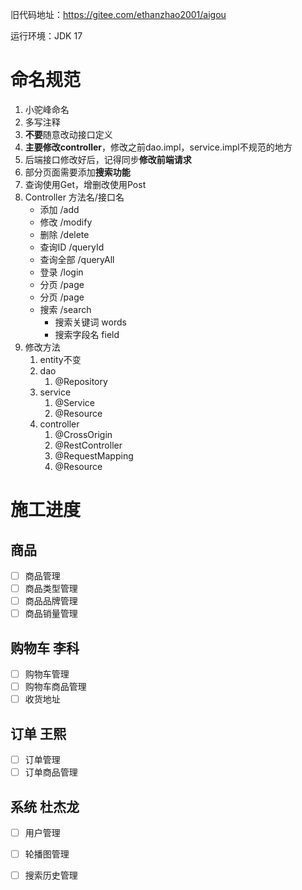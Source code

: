旧代码地址：https://gitee.com/ethanzhao2001/aigou

运行环境：JDK 17

# 命名规范

1. 小驼峰命名
2. 多写注释
3. **不要**随意改动接口定义
4. **主要修改controller**，修改之前dao.impl，service.impl不规范的地方
5. 后端接口修改好后，记得同步**修改前端请求**
6. 部分页面需要添加**搜索功能**
7. 查询使用Get，增删改使用Post
8. Controller 方法名/接口名
    - 添加 /add
    - 修改 /modify
    - 删除 /delete
    - 查询ID /queryId
    - 查询全部 /queryAll
    - 登录 /login
    - 分页 /page
    - 分页 /page
    - 搜索 /search
      - 搜索关键词 words
      - 搜索字段名 field
9. 修改方法
   1. entity不变
   2. dao
      1. @Repository
   3. service
      1. @Service
      2. @Resource
   4. controller
      1. @CrossOrigin
      2. @RestController
      3. @RequestMapping
      4. @Resource


# 施工进度

## 商品

- [ ] 商品管理
- [ ] 商品类型管理
- [ ] 商品品牌管理
- [ ] 商品销量管理

## 购物车 李科

- [ ] 购物车管理
- [ ] 购物车商品管理
- [ ] 收货地址

## 订单 王熙

- [ ] 订单管理
- [ ] 订单商品管理

## 系统 杜杰龙

- [ ] 用户管理
- [ ] 轮播图管理
- [ ] 搜索历史管理

